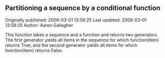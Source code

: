 ## Partitioning a sequence by a conditional function

Originally published: 2008-03-01 13:58:25
Last updated: 2008-03-01 13:58:25
Author: Aaron Gallagher

This function takes a sequence and a function and returns two generators. The first generator yields all items in the sequence for which function(item) returns True, and the second generator yields all items for which function(item) returns False.